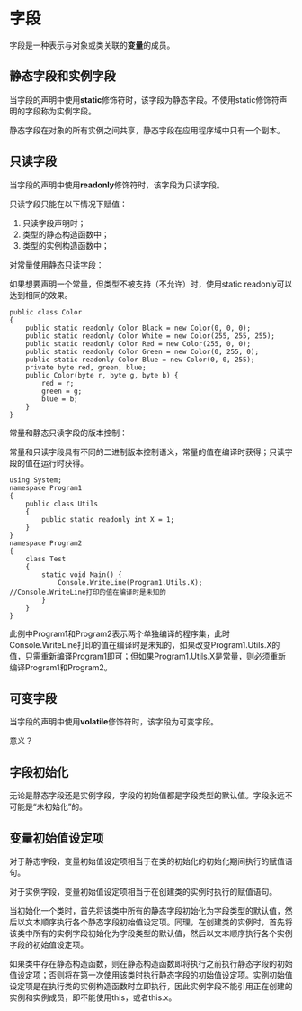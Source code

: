 # 字段

字段是一种表示与对象或类关联的**变量**的成员。

## 静态字段和实例字段

当字段的声明中使用**static**修饰符时，该字段为静态字段。不使用static修饰符声明的字段称为实例字段。

静态字段在对象的所有实例之间共享，静态字段在应用程序域中只有一个副本。

## 只读字段

当字段的声明中使用**readonly**修饰符时，该字段为只读字段。

只读字段只能在以下情况下赋值：

1. 只读字段声明时；
2. 类型的静态构造函数中；
3. 类型的实例构造函数中；

对常量使用静态只读字段：

如果想要声明一个常量，但类型不被支持（不允许）时，使用static readonly可以达到相同的效果。

```
public class Color
{
    public static readonly Color Black = new Color(0, 0, 0);
    public static readonly Color White = new Color(255, 255, 255);
    public static readonly Color Red = new Color(255, 0, 0);
    public static readonly Color Green = new Color(0, 255, 0);
    public static readonly Color Blue = new Color(0, 0, 255);
    private byte red, green, blue;
    public Color(byte r, byte g, byte b) {
        red = r;
        green = g;
        blue = b;
    }
}
```

常量和静态只读字段的版本控制：

常量和只读字段具有不同的二进制版本控制语义，常量的值在编译时获得；只读字段的值在运行时获得。

```
using System;
namespace Program1
{
    public class Utils
    {
        public static readonly int X = 1;
    }
}
namespace Program2
{
    class Test
    {
        static void Main() {
            Console.WriteLine(Program1.Utils.X);    //Console.WriteLine打印的值在编译时是未知的
        }
    }
}
```

此例中Program1和Program2表示两个单独编译的程序集，此时Console.WriteLine打印的值在编译时是未知的，如果改变Program1.Utils.X的值，只需重新编译Program1即可；但如果Program1.Utils.X是常量，则必须重新编译Program1和Program2。

## 可变字段

当字段的声明中使用**volatile**修饰符时，该字段为可变字段。

意义？

## 字段初始化

无论是静态字段还是实例字段，字段的初始值都是字段类型的默认值。字段永远不可能是“未初始化”的。

## 变量初始值设定项

对于静态字段，变量初始值设定项相当于在类的初始化的初始化期间执行的赋值语句。

对于实例字段，变量初始值设定项相当于在创建类的实例时执行的赋值语句。

当初始化一个类时，首先将该类中所有的静态字段初始化为字段类型的默认值，然后以文本顺序执行各个静态字段初始值设定项。同理，在创建类的实例时，首先将该类中所有的实例字段初始化为字段类型的默认值，然后以文本顺序执行各个实例字段的初始值设定项。

如果类中存在静态构造函数，则在静态构造函数即将执行之前执行静态字段的初始值设定项；否则将在第一次使用该类时执行静态字段的初始值设定项。实例初始值设定项是在执行类的实例构造函数时立即执行，因此实例字段不能引用正在创建的实例和实例成员，即不能使用this，或者this.x。



